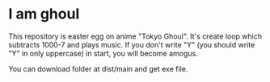# I am ghoul

This repository is easter egg on anime "Tokyo Ghoul". It's create loop which subtracts 1000-7 and plays music.
If you don't write "Y" (you should write "Y" in only uppercase)   in start, you will become amogus.


You can download folder at dist/main and get exe file.

